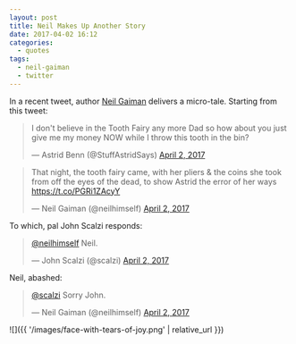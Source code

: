 ```yaml
---
layout: post
title: Neil Makes Up Another Story
date: 2017-04-02 16:12
categories:
  - quotes
tags:
  - neil-gaiman
  - twitter
---
```



In a recent tweet,
author [Neil Gaiman](https://twitter.com/neilhimself) delivers a
micro-tale. Starting from this tweet:

<blockquote class="twitter-tweet" data-lang="en">
<p lang="en" dir="ltr">
I don&#39;t believe in the Tooth Fairy any more Dad so how about you
just give me my money NOW while I throw this tooth in the bin?
</p>
&mdash; Astrid Benn (@StuffAstridSays)
<a
href="https://twitter.com/StuffAstridSays/status/848614419592617985">April
2, 2017</a>
</blockquote>


<blockquote class="twitter-tweet" data-lang="en">
<p lang="en" dir="ltr">
That night, the tooth fairy came, with her pliers &amp; the
coins she took from off the eyes of the dead, to show Astrid the error
of her ways
<a href="https://t.co/PGRi1ZAcyY">https://t.co/PGRi1ZAcyY</a>
</p>
&mdash;
Neil Gaiman (@neilhimself)
<a
href="https://twitter.com/neilhimself/status/848620179361857536">April
2, 2017</a>
</blockquote>

To which, pal John Scalzi responds:

<blockquote class="twitter-tweet" data-lang="en">
<p lang="is" dir="ltr">
<a href="https://twitter.com/neilhimself">@neilhimself</a>
Neil.</p>&mdash; John Scalzi (@scalzi) <a
href="https://twitter.com/scalzi/status/848620370223656960">April 2,
2017</a>
</blockquote>

Neil, abashed:

<blockquote class="twitter-tweet" data-lang="en">
<p lang="en" dir="ltr"><a
href="https://twitter.com/scalzi">@scalzi</a> Sorry John.</p>&mdash;
Neil Gaiman (@neilhimself) <a
href="https://twitter.com/neilhimself/status/848620751146143744">April
2, 2017</a>
</blockquote>

<script async src="//platform.twitter.com/widgets.js"
charset="utf-8"></script>

![]({{ '/images/face-with-tears-of-joy.png' | relative_url }})
